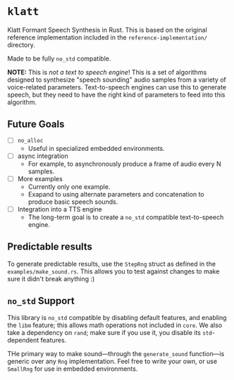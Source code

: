 # `klatt`

Klatt Formant Speech Synthesis in Rust.
This is based on the original reference implementation included in the `reference-implementation/` directory.

Made to be fully `no_std` compatible.

**NOTE:** This is _not a text to speech engine_!
This is a set of algorithms designed to synthesize "speech sounding" audio samples from a variety of voice-related parameters.
Text-to-speech engines can use this to generate speech, but they need to have the right kind of parameters to feed into this algorithm.

## Future Goals

- [ ] `no_alloc`
    - Useful in specialized embedded environments.
- [ ] async integration
    - For example, to asynchronously produce a frame of audio every N samples.
- [ ] More examples
    - Currently only one example.
    - Exapand to using alternate parameters and concatenation to produce basic speech sounds.
- [ ] Integration into a TTS engine
    - The long-term goal is to create a `no_std` compatible text-to-speech engine.

## Predictable results

To generate predictable results, use the `StepRng` struct as defined in the `examples/make_sound.rs`.
This allows you to test against changes to make sure it didn't break anything :)

## `no_std` Support

This library is `no_std` compatible by disabling default features, and enabling the `libm` feature;
this allows math operations not included in `core`.
We also take a dependency on `rand`; make sure if you use it, you disable its `std`-dependent features.

THe primary way to make sound—through the `generate_sound` function—is generic over any `Rng` implementation.
Feel free to write your own, or use `SmallRng` for use in embedded environments.

